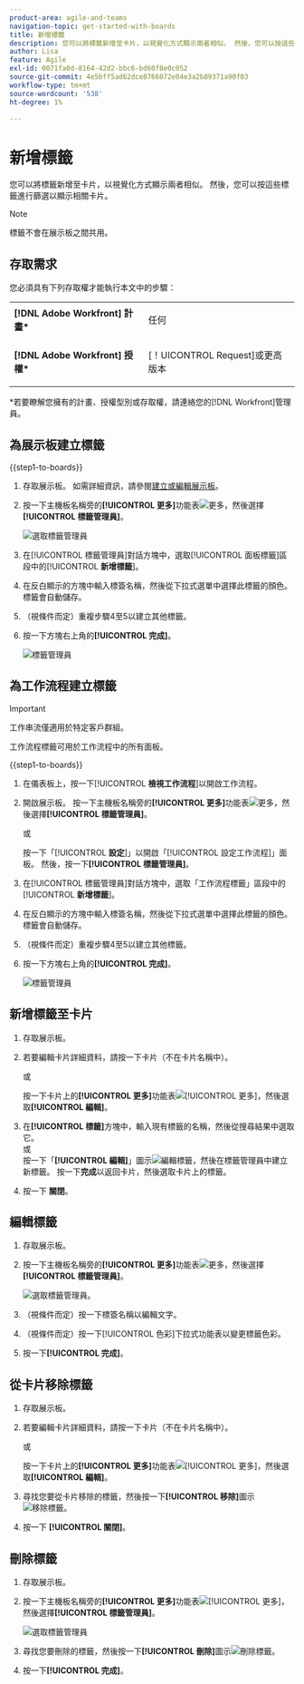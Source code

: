 ```yaml
---
product-area: agile-and-teams
navigation-topic: get-started-with-boards
title: 新增標籤
description: 您可以將標籤新增至卡片，以視覺化方式顯示兩者相似。 然後，您可以按這些標籤進行篩選以顯示相關卡片。
author: Lisa
feature: Agile
exl-id: 0071fa0d-8164-42d2-bbc6-bd60f8e0c052
source-git-commit: 4e5bff5ad62dce8766072e04e3a2b89371a90f03
workflow-type: tm+mt
source-wordcount: '538'
ht-degree: 1%

---
```


# 新增標籤

您可以將標籤新增至卡片，以視覺化方式顯示兩者相似。 然後，您可以按這些標籤進行篩選以顯示相關卡片。

>[!NOTE]
>
>標籤不會在展示板之間共用。

## 存取需求

您必須具有下列存取權才能執行本文中的步驟：

<table style="table-layout:auto"> 
 <col> 
 </col> 
 <col> 
 </col> 
 <tbody> 
  <tr> 
   <td role="rowheader"><strong>[!DNL Adobe Workfront] 計畫*</strong></td> 
   <td> <p>任何</p> </td> 
  </tr> 
  <tr> 
   <td role="rowheader"><strong>[!DNL Adobe Workfront] 授權*</strong></td> 
   <td> <p>[！UICONTROL Request]或更高版本</p> </td> 
  </tr> 
 </tbody> 
</table>

&#42;若要瞭解您擁有的計畫、授權型別或存取權，請連絡您的[!DNL Workfront]管理員。

## 為展示板建立標籤

{{step1-to-boards}}

1. 存取展示板。 如需詳細資訊，請參閱[建立或編輯展示板](../../agile/get-started-with-boards/create-edit-board.md)。
1. 按一下主機板名稱旁的&#x200B;**[!UICONTROL 更多]**&#x200B;功能表![更多](assets/more-icon-spectrum.png)，然後選擇&#x200B;**[!UICONTROL 標籤管理員]**。

   ![選取標籤管理員](assets/boards-tagmanager-350x189.png)

1. 在[!UICONTROL 標籤管理員]對話方塊中，選取[!UICONTROL 面板標籤]區段中的&#x200B;[!UICONTROL **新增標籤**]。
1. 在反白顯示的方塊中輸入標簽名稱，然後從下拉式選單中選擇此標籤的顏色。 標籤會自動儲存。
1. （視條件而定）重複步驟4至5以建立其他標籤。
1. 按一下方塊右上角的&#x200B;**[!UICONTROL 完成]**。

   ![標籤管理員](assets/tag-manager-2023.png)

## 為工作流程建立標籤

>[!IMPORTANT]
>
>工作串流僅適用於特定客戶群組。

工作流程標籤可用於工作流程中的所有面板。

{{step1-to-boards}}

1. 在儀表板上，按一下&#x200B;[!UICONTROL **檢視工作流程**]&#x200B;以開啟工作流程。
1. 開啟展示板。 按一下主機板名稱旁的&#x200B;**[!UICONTROL 更多]**&#x200B;功能表![更多](assets/more-icon-spectrum.png)，然後選擇&#x200B;**[!UICONTROL 標籤管理員]**。

   或

   按一下「[!UICONTROL **設定**]」以開啟「[!UICONTROL 設定工作流程]」面板。 然後，按一下&#x200B;**[!UICONTROL 標籤管理員]**。

1. 在[!UICONTROL 標籤管理員]對話方塊中，選取「工作流程標籤」區段中的&#x200B;[!UICONTROL **新增標籤**]。
1. 在反白顯示的方塊中輸入標簽名稱，然後從下拉式選單中選擇此標籤的顏色。 標籤會自動儲存。
1. （視條件而定）重複步驟4至5以建立其他標籤。
1. 按一下方塊右上角的&#x200B;**[!UICONTROL 完成]**。

   ![標籤管理員](assets/tag-manager-workstreams.png)

## 新增標籤至卡片

1. 存取展示板。
1. 若要編輯卡片詳細資料，請按一下卡片（不在卡片名稱中）。

   或

   按一下卡片上的&#x200B;**[!UICONTROL 更多]**&#x200B;功能表![[!UICONTROL 更多]](assets/more-icon-spectrum.png)，然後選取&#x200B;**[!UICONTROL 編輯]**。

1. 在&#x200B;**[!UICONTROL 標籤]**&#x200B;方塊中，輸入現有標籤的名稱，然後從搜尋結果中選取它。\
   或\
   按一下「**[!UICONTROL 編輯]**」圖示&#x200B;![編輯標籤](assets/boards-edittag-30x29.png)，然後在標籤管理員中建立新標籤。 按一下&#x200B;**完成**&#x200B;以返回卡片，然後選取卡片上的標籤。
1. 按一下 **關閉**。

## 編輯標籤

1. 存取展示板。
1. 按一下主機板名稱旁的&#x200B;**[!UICONTROL 更多]**&#x200B;功能表![更多](assets/more-icon-spectrum.png)，然後選擇&#x200B;**[!UICONTROL 標籤管理員]**。

   ![選取標籤管理員。](assets/boards-tagmanager-350x189.png)

1. （視條件而定）按一下標簽名稱以編輯文字。
1. （視條件而定）按一下[!UICONTROL 色彩]下拉式功能表以變更標籤色彩。
1. 按一下&#x200B;**[!UICONTROL 完成]**。

## 從卡片移除標籤

1. 存取展示板。
1. 若要編輯卡片詳細資料，請按一下卡片（不在卡片名稱中）。

   或

   按一下卡片上的&#x200B;**[!UICONTROL 更多]**&#x200B;功能表![[!UICONTROL 更多]](assets/more-icon-spectrum.png)，然後選取&#x200B;**[!UICONTROL 編輯]**。

1. 尋找您要從卡片移除的標籤，然後按一下&#x200B;**[!UICONTROL 移除]**&#x200B;圖示![移除標籤](assets/copy-of-boards-remove-30x23.png)。
1. 按一下 **[!UICONTROL 關閉]**。

## 刪除標籤

1. 存取展示板。
1. 按一下主機板名稱旁的&#x200B;**[!UICONTROL 更多]**&#x200B;功能表![[!UICONTROL 更多]](assets/more-icon-spectrum.png)，然後選擇&#x200B;**[!UICONTROL 標籤管理員]**。

   ![選取標籤管理員](assets/boards-tagmanager-350x189.png)

1. 尋找您要刪除的標籤，然後按一下&#x200B;**[!UICONTROL 刪除]**&#x200B;圖示![刪除標籤](assets/copy-of-boards-delete-30x27.png)。
1. 按一下&#x200B;**[!UICONTROL 完成]**。
